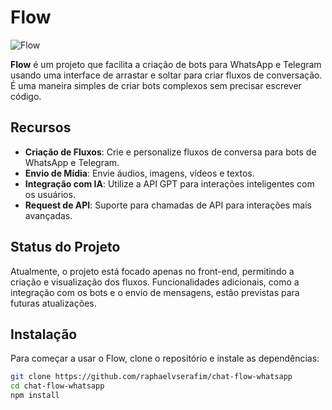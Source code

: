 # Flow

![Flow](https://s3.ezgif.com/tmp/ezgif-3-7b3c707713.gif)

**Flow** é um projeto que facilita a criação de bots para WhatsApp e Telegram usando uma interface de arrastar e soltar para criar fluxos de conversação. É uma maneira simples de criar bots complexos sem precisar escrever código.

## Recursos

- **Criação de Fluxos**: Crie e personalize fluxos de conversa para bots de WhatsApp e Telegram.
- **Envio de Mídia**: Envie áudios, imagens, vídeos e textos.
- **Integração com IA**: Utilize a API GPT para interações inteligentes com os usuários.
- **Request de API**: Suporte para chamadas de API para interações mais avançadas.

## Status do Projeto

Atualmente, o projeto está focado apenas no front-end, permitindo a criação e visualização dos fluxos. Funcionalidades adicionais, como a integração com os bots e o envio de mensagens, estão previstas para futuras atualizações.

## Instalação

Para começar a usar o Flow, clone o repositório e instale as dependências:

```bash
git clone https://github.com/raphaelvserafim/chat-flow-whatsapp
cd chat-flow-whatsapp
npm install
